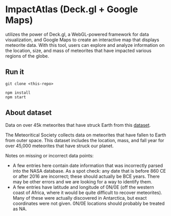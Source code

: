 # ImpactAtlas (Deck.gl + Google Maps)

utilizes the power of Deck.gl, a WebGL-powered framework for data visualization, and Google Maps to create an interactive map that displays meteorite data. With this tool, users can explore and analyze information on the location, size, and mass of meteorites that have impacted various regions of the globe.

## Run it

```
git clone <this-repo> 

npm install
npm start
```

## About dataset
Data on over 45k meteorites that have struck Earth from this [dataset](https://www.kaggle.com/datasets/nasa/meteorite-landings).

The Meteoritical Society collects data on meteorites that have fallen to Earth from outer space. This dataset includes the location, mass, and fall year for over 45,000 meteorites that have struck our planet.

Notes on missing or incorrect data points:

- A few entries here contain date information that was incorrectly parsed into the NASA database. As a spot check: any date that is before 860 CE or after 2016 are incorrect; these should actually be BCE years. There may be other errors and we are looking for a way to identify them.
- A few entries have latitude and longitude of 0N/0E (off the western coast of Africa, where it would be quite difficult to recover meteorites). Many of these were actually discovered in Antarctica, but exact coordinates were not given. 0N/0E locations should probably be treated as NA.
